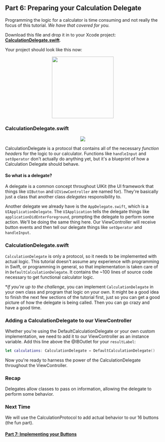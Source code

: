## Part 6: Preparing your Calculation Delegate

Programming the logic for a calculator is time consuming and not really the focus of this tutorial. *We have that covered for you.*

Download this file and drop it in to your Xcode project: **<a href="/assets/calculator/P6/CalculationDelegate.swift" download>CalculationDelegate.swift</a>**.

Your project should look like this now:

<p align="center"> <img src="/assets/calculator/P6/screenshot0.png" style="height: 200px" align="center"> </p>

### CalculationDelegate.swift

<p align="center"> <img src="/assets/calculator/P6/screenshot1.png" align="center"> </p>

CalculationDelegate is a protocol that contains all of the necessary *function headers* for the logic to our calculator. Functions like `handleInput` and `setOperator` don't actually do anything yet, but it's a blueprint of how a Calculation Delegate should behave.

#### So what is a delegate?

A delegate is a common concept throughout UIKit (the UI framework that things like `UIButton` and `UIViewController` are named for). They're basically just a class that another class *delegates* responsibility to.

Another delegate we already have is the `AppDelegate.swift`, which is a `UIApplicationDelegate`. The `UIApplication` tells the delegate things like `applicationDidEnterForeground`, prompting the delegate to perform some action. We'll be doing the same thing here. Our ViewController will receive button events and then tell our delegate things like `setOperator` and `handleInput`.

### CalculationDelegate.swift

`CalculationDelegate` is only a protocol, so it needs to be implemented with actual logic. This tutorial doesn't assume any experience with programming in Swift, or programming in general, so that implementation is taken care of in `DefaultCalculationDelegate`. It contains the ~100 lines of source code necessary to get functional calculator logic.

**If you're up to the challenge*, you can implement `CalculationDelegate` in your own class and program that logic on your own. It might be a good idea to finish the next few sections of the tutorial first, just so you can get a good picture of how the delegate is being called. Then you can go crazy and have a good time.

### Adding a CalculationDelegate to our ViewController

Whether you're using the DefaultCalculationDelegate or your own custom implementation, we need to add it to our ViewController as an instance variable. Add this line above the @IBOutlet for your `resultLabel`:

```swift
let calculations: CalculationDelegate = DefaultCalculationDelegate()
```

Now you're ready to harness the power of the CalculationDelegate throughout the ViewController.

### Recap
Delegates allow classes to pass on information, allowing the delegate to perform some behavior.

### Next Time
We will use the CalculationProtocol to add actual behavior to our 16 buttons (the fun part).

#### <a href="#top" onclick="setCalculatorTutorial(7)">Part 7: Implementing your Buttons</a>
